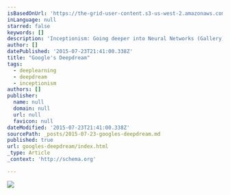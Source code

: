 ```yaml
---
isBasedOnUrl: 'https://the-grid-user-content.s3-us-west-2.amazonaws.com/dd7caca9-3eec-49e0-9f2a-e19a56770f8a.jpg'
inLanguage: null
starred: false
keywords: []
description: 'Inceptionism: Going deeper into Neural Networks (Gallery)'
author: []
datePublished: '2015-07-23T21:41:00.338Z'
title: "Google's Deepdream"
tags:
  - deeplearning
  - deepdream
  - inceptionism
authors: []
publisher:
  name: null
  domain: null
  url: null
  favicon: null
dateModified: '2015-07-23T21:41:00.338Z'
sourcePath: _posts/2015-07-23-googles-deepdream.md
published: true
url: googles-deepdream/index.html
_type: Article
_context: 'http://schema.org'

---
```

![](https://the-grid-user-content.s3-us-west-2.amazonaws.com/dd7caca9-3eec-49e0-9f2a-e19a56770f8a.jpg)